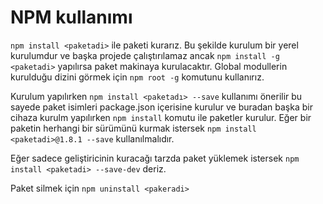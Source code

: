 # NPM kullanımı
`npm install <paketadi>` ile paketi kurarız. Bu şekilde kurulum bir yerel kurulumdur ve başka projede çalıştırılamaz ancak `npm install -g <paketadi>` yapılırsa paket makinaya kurulacaktır. Global modullerin kurulduğu dizini görmek için `npm root -g` komutunu kullanırız.

Kurulum yapılırken `npm install <paketadı> --save` kullanımı önerilir bu sayede paket isimleri package.json içerisine kurulur ve buradan başka bir cihaza kurulm yapılırken  `npm install` komutu ile paketler kurulur. Eğer bir paketin herhangi bir sürümünü kurmak istersek `npm install <paketadi>@1.8.1 --save` kullanılmalıdır.

Eğer sadece geliştiricinin kuracağı tarzda paket yüklemek istersek `npm install <paketadi> --save-dev` deriz.

Paket silmek için `npm uninstall <pakeradi>` 

